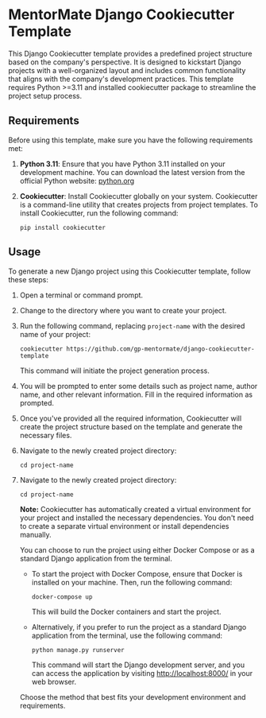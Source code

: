 # MentorMate Django Cookiecutter Template

This Django Cookiecutter template provides a predefined project structure based
on the company's perspective. It is designed to kickstart Django projects with
a well-organized layout and includes common functionality that aligns with the
company's development practices. This template requires Python >=3.11 and
installed cookiecutter package to streamline the project setup process.

## Requirements

Before using this template, make sure you have the following requirements met:

1. **Python 3.11**: Ensure that you have Python 3.11 installed on your
   development machine. You can download the latest version from the official
   Python website: [python.org](https://www.python.org/downloads/)

2. **Cookiecutter**: Install Cookiecutter globally on your system. Cookiecutter
   is a command-line utility that creates projects from project templates. To
   install Cookiecutter, run the following command:

   ```shell
   pip install cookiecutter
   ```

## Usage

To generate a new Django project using this Cookiecutter template, follow these
steps:

1. Open a terminal or command prompt.

2. Change to the directory where you want to create your project.

3. Run the following command, replacing `project-name` with the desired name of
   your project:

   ```shell
   cookiecutter https://github.com/gp-mentormate/django-cookiecutter-template
   ```

   This command will initiate the project generation process.

4. You will be prompted to enter some details such as project name, author
   name, and other relevant information. Fill in the required information as
   prompted.

5. Once you've provided all the required information, Cookiecutter will create
   the project structure based on the template and generate the necessary
   files.

6. Navigate to the newly created project directory:

   ```shell
   cd project-name
   ```

7. Navigate to the newly created project directory:

   ```shell
   cd project-name
   ```

   **Note:** Cookiecutter has automatically created a virtual environment for
   your project and installed the necessary dependencies. You don't need to
   create a separate virtual environment or install dependencies manually.

   You can choose to run the project using either Docker Compose or as a
   standard Django application from the terminal.

    - To start the project with Docker Compose, ensure that Docker is installed
      on your machine. Then, run the following command:

      ```shell
      docker-compose up
      ```

      This will build the Docker containers and start the project.

    - Alternatively, if you prefer to run the project as a standard Django
      application from the terminal, use the following command:

      ```shell
      python manage.py runserver
      ```

      This command will start the Django development server, and you can access
      the application by
      visiting [http://localhost:8000/](http://localhost:8000/) in your web
      browser.

   Choose the method that best fits your development environment and
   requirements.